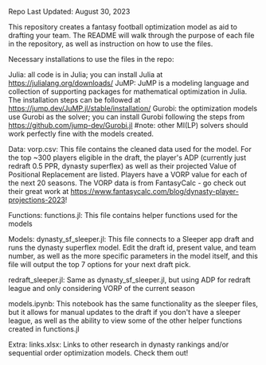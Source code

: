Repo Last Updated: August 30, 2023

This repository creates a fantasy football optimization model as aid to drafting your team. The README will walk through the purpose of each file in the repository, as well as instruction on how to use the files.

Necessary installations to use the files in the repo:

Julia: all code is in Julia; you can install Julia at https://julialang.org/downloads/
JuMP: JuMP is a modeling language and collection of supporting packages for mathematical optimization in Julia. The installation steps can be followed at https://jump.dev/JuMP.jl/stable/installation/
Gurobi: the optimization models use Gurobi as the solver; you can install Gurobi following the steps from https://github.com/jump-dev/Gurobi.jl #note: other MI(LP) solvers should work perfectly fine with the models created.



Data:
vorp.csv: This file contains the cleaned data used for the model. For the top ~300 players eligible in the draft, the player's ADP (currently just redraft 0.5 PPR, dynasty superflex) as well as their projected Value of Positional Replacement are listed. Players have a VORP value for each of the next 20 seasons. The VORP data is from FantasyCalc - go check out their great work at https://www.fantasycalc.com/blog/dynasty-player-projections-2023!



Functions:
functions.jl: This file contains helper functions used for the models



Models:
dynasty_sf_sleeper.jl: This file connects to a Sleeper app draft and runs the dynasty superflex model. Edit the draft id, present value, and team number, as well as the more specific parameters in the model itself, and this file will output the top 7 options for your next draft pick.

redraft_sleeper.jl: Same as dynasty_sf_sleeper.jl, but using ADP for redraft league and only considering VORP of the current season

models.ipynb: This notebook has the same functionality as the sleeper files, but it allows for manual updates to the draft if you don't have a sleeper league, as well as the ability to view some of the other helper functions created in functions.jl



Extra:
links.xlsx: Links to other research in dynasty rankings and/or sequential order optimization models. Check them out!